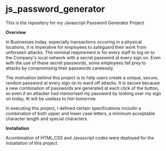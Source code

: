 # js_password_generator
This is the repository for my Javascript Password Generator Project

**Overview**

In Businesses today, especially transactions occuring in a physical locations, it is imperative for employees to safeguard their work from unforseen attacks. The minimal requirement is for every staff to log on to the Company's local network with a secret password at every sign on. Even with the use of these secret passwords, some employees fall prey to attacks by compromising their passwords carelessly.

The motivation behind this project is to help users create a unique, secure, random password at every sign on to ward off attacks. It is secure because a new combination of passwords are generated at each click of the button, so even if an attacker had memorised my password by looking over my sign on today, itt will be useless to him tomorrow.

In executing this project, I defined certain specifications includin a combination of both upper and lower case letters, a minimum acceptable character length and special characters.

**Installation**

Acombination of HTML,CSS and Javascript codes were deployed for the installation of this project.

